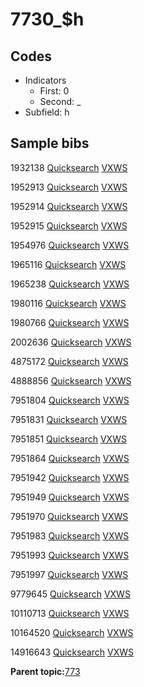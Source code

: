 # 7730\_$h

## Codes

-   Indicators
    -   First: 0
    -   Second: \_
-   Subfield: h

## Sample bibs

1932138 [Quicksearch](https://search.library.yale.edu/catalog/1932138) [VXWS](http://prodorbis.library.yale.edu:7014/vxws/GetHoldingsService?bibId=1932138)

1952913 [Quicksearch](https://search.library.yale.edu/catalog/1952913) [VXWS](http://prodorbis.library.yale.edu:7014/vxws/GetHoldingsService?bibId=1952913)

1952914 [Quicksearch](https://search.library.yale.edu/catalog/1952914) [VXWS](http://prodorbis.library.yale.edu:7014/vxws/GetHoldingsService?bibId=1952914)

1952915 [Quicksearch](https://search.library.yale.edu/catalog/1952915) [VXWS](http://prodorbis.library.yale.edu:7014/vxws/GetHoldingsService?bibId=1952915)

1954976 [Quicksearch](https://search.library.yale.edu/catalog/1954976) [VXWS](http://prodorbis.library.yale.edu:7014/vxws/GetHoldingsService?bibId=1954976)

1965116 [Quicksearch](https://search.library.yale.edu/catalog/1965116) [VXWS](http://prodorbis.library.yale.edu:7014/vxws/GetHoldingsService?bibId=1965116)

1965238 [Quicksearch](https://search.library.yale.edu/catalog/1965238) [VXWS](http://prodorbis.library.yale.edu:7014/vxws/GetHoldingsService?bibId=1965238)

1980116 [Quicksearch](https://search.library.yale.edu/catalog/1980116) [VXWS](http://prodorbis.library.yale.edu:7014/vxws/GetHoldingsService?bibId=1980116)

1980766 [Quicksearch](https://search.library.yale.edu/catalog/1980766) [VXWS](http://prodorbis.library.yale.edu:7014/vxws/GetHoldingsService?bibId=1980766)

2002636 [Quicksearch](https://search.library.yale.edu/catalog/2002636) [VXWS](http://prodorbis.library.yale.edu:7014/vxws/GetHoldingsService?bibId=2002636)

4875172 [Quicksearch](https://search.library.yale.edu/catalog/4875172) [VXWS](http://prodorbis.library.yale.edu:7014/vxws/GetHoldingsService?bibId=4875172)

4888856 [Quicksearch](https://search.library.yale.edu/catalog/4888856) [VXWS](http://prodorbis.library.yale.edu:7014/vxws/GetHoldingsService?bibId=4888856)

7951804 [Quicksearch](https://search.library.yale.edu/catalog/7951804) [VXWS](http://prodorbis.library.yale.edu:7014/vxws/GetHoldingsService?bibId=7951804)

7951831 [Quicksearch](https://search.library.yale.edu/catalog/7951831) [VXWS](http://prodorbis.library.yale.edu:7014/vxws/GetHoldingsService?bibId=7951831)

7951851 [Quicksearch](https://search.library.yale.edu/catalog/7951851) [VXWS](http://prodorbis.library.yale.edu:7014/vxws/GetHoldingsService?bibId=7951851)

7951864 [Quicksearch](https://search.library.yale.edu/catalog/7951864) [VXWS](http://prodorbis.library.yale.edu:7014/vxws/GetHoldingsService?bibId=7951864)

7951942 [Quicksearch](https://search.library.yale.edu/catalog/7951942) [VXWS](http://prodorbis.library.yale.edu:7014/vxws/GetHoldingsService?bibId=7951942)

7951949 [Quicksearch](https://search.library.yale.edu/catalog/7951949) [VXWS](http://prodorbis.library.yale.edu:7014/vxws/GetHoldingsService?bibId=7951949)

7951970 [Quicksearch](https://search.library.yale.edu/catalog/7951970) [VXWS](http://prodorbis.library.yale.edu:7014/vxws/GetHoldingsService?bibId=7951970)

7951983 [Quicksearch](https://search.library.yale.edu/catalog/7951983) [VXWS](http://prodorbis.library.yale.edu:7014/vxws/GetHoldingsService?bibId=7951983)

7951993 [Quicksearch](https://search.library.yale.edu/catalog/7951993) [VXWS](http://prodorbis.library.yale.edu:7014/vxws/GetHoldingsService?bibId=7951993)

7951997 [Quicksearch](https://search.library.yale.edu/catalog/7951997) [VXWS](http://prodorbis.library.yale.edu:7014/vxws/GetHoldingsService?bibId=7951997)

9779645 [Quicksearch](https://search.library.yale.edu/catalog/9779645) [VXWS](http://prodorbis.library.yale.edu:7014/vxws/GetHoldingsService?bibId=9779645)

10110713 [Quicksearch](https://search.library.yale.edu/catalog/10110713) [VXWS](http://prodorbis.library.yale.edu:7014/vxws/GetHoldingsService?bibId=10110713)

10164520 [Quicksearch](https://search.library.yale.edu/catalog/10164520) [VXWS](http://prodorbis.library.yale.edu:7014/vxws/GetHoldingsService?bibId=10164520)

14916643 [Quicksearch](https://search.library.yale.edu/catalog/14916643) [VXWS](http://prodorbis.library.yale.edu:7014/vxws/GetHoldingsService?bibId=14916643)

**Parent topic:**[773](../../tags/773/773.md)

